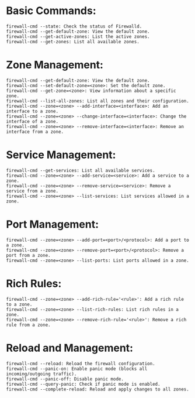 # Basic Commands:
    firewall-cmd --state: Check the status of Firewalld.
    firewall-cmd --get-default-zone: View the default zone.
    firewall-cmd --get-active-zones: List the active zones.
    firewall-cmd --get-zones: List all available zones.

# Zone Management:
    firewall-cmd --get-default-zone: View the default zone.
    firewall-cmd --set-default-zone=<zone>: Set the default zone.
    firewall-cmd --get-zone=<zone>: View information about a specific zone.
    firewall-cmd --list-all-zones: List all zones and their configuration.
    firewall-cmd --zone=<zone> --add-interface=<interface>: Add an interface to a zone.
    firewall-cmd --zone=<zone> --change-interface=<interface>: Change the interface of a zone.
    firewall-cmd --zone=<zone> --remove-interface=<interface>: Remove an interface from a zone.

# Service Management:
    firewall-cmd --get-services: List all available services.
    firewall-cmd --zone=<zone> --add-service=<service>: Add a service to a zone.
    firewall-cmd --zone=<zone> --remove-service=<service>: Remove a service from a zone.
    firewall-cmd --zone=<zone> --list-services: List services allowed in a zone.

# Port Management:
    firewall-cmd --zone=<zone> --add-port=<port>/<protocol>: Add a port to a zone.
    firewall-cmd --zone=<zone> --remove-port=<port>/<protocol>: Remove a port from a zone.
    firewall-cmd --zone=<zone> --list-ports: List ports allowed in a zone.

# Rich Rules:
    firewall-cmd --zone=<zone> --add-rich-rule='<rule>': Add a rich rule to a zone.
    firewall-cmd --zone=<zone> --list-rich-rules: List rich rules in a zone.
    firewall-cmd --zone=<zone> --remove-rich-rule='<rule>': Remove a rich rule from a zone.

# Reload and Management:
    firewall-cmd --reload: Reload the firewall configuration.
    firewall-cmd --panic-on: Enable panic mode (blocks all incoming/outgoing traffic).
    firewall-cmd --panic-off: Disable panic mode.
    firewall-cmd --query-panic: Check if panic mode is enabled.
    firewall-cmd --complete-reload: Reload and apply changes to all zones.
